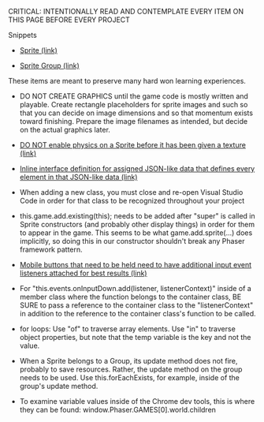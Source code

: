 CRITICAL: INTENTIONALLY READ AND CONTEMPLATE EVERY ITEM ON THIS PAGE BEFORE EVERY PROJECT


Snippets

* [Sprite (link)](snippets/Sprite.md)

* [Sprite Group (link)](snippets/SpriteGroup.md)


These items are meant to preserve many hard won learning experiences.

* DO NOT CREATE GRAPHICS until the game code is mostly written and playable. Create rectangle placeholders for sprite images and such so that you can decide on image dimensions and so that momentum exists toward finishing. Prepare the image filenames as intended, but decide on the actual graphics later.


* [DO NOT enable physics on a Sprite before it has been given a texture (link)](Enable-Physics-AFTER-LoadTexture.md)


* [Inline interface definition for assigned JSON-like data that defines every element in that JSON-like data (link)](Inline-Definition-JSON-data.md)


* When adding a new class, you must close and re-open Visual Studio Code in order for that class to be recognized throughout your project


* this.game.add.existing(this); needs to be added after "super" is called in Sprite constructors (and probably other display things) in order for them to appear in the game. This seems to be what game.add.sprite(...) does implicitly, so doing this in our constructor shouldn't break any Phaser framework pattern.


* [Mobile buttons that need to be held need to have additional input event listeners attached for best results (link)](Mobile-Button-Press.md)


* For "this.events.onInputDown.add(listener, listenerContext)" inside of a member class where the function belongs to the container class, BE SURE to pass a reference to the container class to the "listenerContext" in addition to the reference to the container class's function to be called.


* for loops: Use "of" to traverse array elements. Use "in" to traverse object properties, but note that the temp variable is the key and not the value.


* When a Sprite belongs to a Group, its update method does not fire, probably to save resources. Rather, the update method on the group needs to be used. Use this.forEachExists, for example, inside of the group's update method.


* To examine variable values inside of the Chrome dev tools, this is where they can be found: window.Phaser.GAMES[0].world.children
